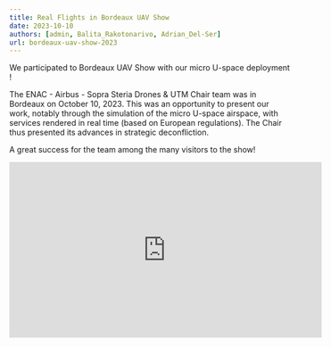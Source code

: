 ```yaml
---
title: Real Flights in Bordeaux UAV Show
date: 2023-10-10
authors: [admin, Balita_Rakotonarivo, Adrian_Del-Ser]
url: bordeaux-uav-show-2023
---
```


We participated to Bordeaux UAV Show with our micro U-space deployment !

<!--more-->

The ENAC - Airbus - Sopra Steria Drones & UTM Chair team was in Bordeaux on October 10, 2023. This was an opportunity to present our work, notably through the simulation of the micro U-space airspace, with services rendered in real time (based on European regulations). The Chair thus presented its advances in strategic deconfliction.

A great success for the team among the many visitors to the show!

<iframe width="560" height="315" src="https://www.youtube.com/embed/0MGmwDh7u-I?si=ntc88idkoh9hKQH4" title="YouTube video player" frameborder="0" allow="accelerometer; autoplay; clipboard-write; encrypted-media; gyroscope; picture-in-picture; web-share" allowfullscreen></iframe>

